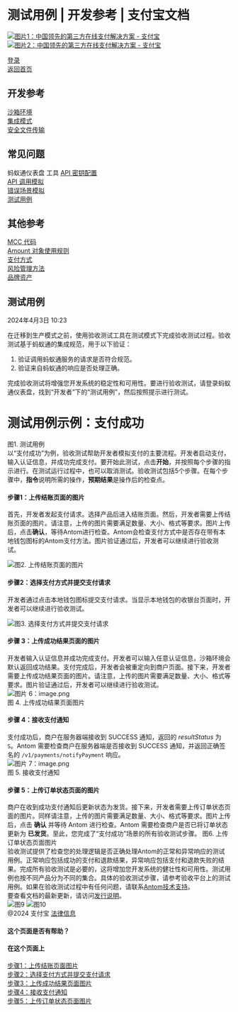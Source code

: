 测试用例 | 开发参考 | 支付宝文档
==================

[![图片1：中国领先的第三方在线支付解决方案 - 支付宝](https://ac.alipay.com/storage/2024/3/26/d66c43c0-440d-4c97-9976-f2028a2c8c5e.svg) ![图片2：中国领先的第三方在线支付解决方案 - 支付宝](https://ac.alipay.com/storage/2024/3/26/a48bd336-aea0-4f16-bf83-616eacbb4434.svg)](/docs/)

[登录](https://global.alipay.com/ilogin/account_login.htm?goto=https%3A%2F%2Fglobal.alipay.com%2Fdocs%2Fac%2Fref%2Ftest_case_en)  
[返回首页](../../)

开发参考
---------

[沙箱环境](/docs/ac/ref/sandbox)  
[集成模式](/docs/ac/ref/oy9921)  
[安全文件传输](/docs/ac/ref/xgcpey)  

常见问题
---------

蚂蚁通仪表盘
工具
[API 密钥配置](/docs/ac/ref/key_config_en)  
[API 调用模拟](/docs/ac/ref/api_call_sim_en)  
[错误场景模拟](/docs/ac/ref/error_scenario_sim_en)  
[测试用例](/docs/ac/ref/test_case_en)  

其他参考
---------

[MCC 代码](/docs/ac/ref/mcccodes)  
[Amount 对象使用规则](/docs/ac/ref/cc)  
[支付方式](/docs/ac/ref/payment_method)  
[风险管理方法](/docs/ac/ref/risk_methods)  
[品牌资产](/docs/ac/ref/brandasset)  

测试用例
---------

2024年4月3日 10:23

在迁移到生产模式之前，使用验收测试工具在测试模式下完成验收测试过程。验收测试基于蚂蚁通的集成规范，用于以下验证：

1.  验证调用蚂蚁通服务的请求是否符合规范。
2.  验证来自蚂蚁通的响应是否处理正确。

完成验收测试将增强您开发系统的稳定性和可用性。要进行验收测试，请登录蚂蚁通仪表盘，找到“开发者”下的“测试用例”，然后按照提示进行测试。
# 测试用例示例：支付成功
图1. 测试用例  
以“支付成功”为例，验收测试帮助开发者模拟支付的主要流程。开发者启动支付，输入认证信息，并成功完成支付。要开始此测试，点击**开始**，并按照每个步骤的指示进行。在测试运行过程中，也可以取消测试。验收测试包括5个步骤。在每个步骤中，**指令**说明所需的操作，**预期结果**是操作后的检查点。

#### 步骤1：上传结账页面的图片
首先，开发者发起支付请求。选择产品后进入结账页面。然后，开发者需要上传结账页面的图片。请注意，上传的图片需要满足数量、大小、格式等要求。图片上传后，点击**确认**，等待Antom进行检查。Antom会检查支付方式中是否存在带有本地钱包图标的Antom支付方法。图片验证通过后，开发者可以继续进行验收测试。

![图2. 上传结账页面的图片](https://idocs-assets.marmot-cloud.com/storage/idocs87c36dc8dac653c1/1638252624635-ad580a3b-3ab8-421f-8c42-267b9f9fa212.png)

#### 步骤2：选择支付方式并提交支付请求
开发者通过点击本地钱包图标提交支付请求。当显示本地钱包的收银台页面时，开发者可以继续进行验收测试。

![图3. 选择支付方式并提交支付请求](https://idocs-assets.marmot-cloud.com/storage/idocs87c36dc8dac653c1/1638252612394-3189c206-1691-4463-952c-bfc6f8307d2d.png)
#### 步骤 3：上传成功结果页面的图片  
开发者输入认证信息并成功完成支付。开发者可以输入任意认证信息，沙箱环境会默认返回成功结果。支付完成后，开发者会被重定向到商户页面。接下来，开发者需要上传成功结果页面的图片。请注意，上传的图片需要满足数量、大小、格式等要求。图片验证通过后，开发者可以继续进行验收测试。  
![图片 6：image.png](https://idocs-assets.marmot-cloud.com/storage/idocs87c36dc8dac653c1/1638252588680-a077d70b-006b-45e2-9909-d69eb68ded72.png)  
图 4. 上传成功结果页面图片  
#### 步骤 4：接收支付通知  
支付成功后，商户在服务器端接收到 SUCCESS 通知，返回的 _resultStatus_ 为 `S`。Antom 需要检查商户在服务器端是否接收到 SUCCESS 通知，并返回正确签名的 `/v1/payments/notifyPayment` 响应。  
![图片 7：image.png](https://idocs-assets.marmot-cloud.com/storage/idocs87c36dc8dac653c1/1638252568402-295a22ed-194a-4171-87b4-db58584eac6e.png)  
图 5. 接收支付通知  
#### 步骤 5：上传订单状态页面的图片  
商户在收到成功支付通知后更新状态为发货。接下来，开发者需要上传订单状态页面的图片。同样请注意，上传的图片需要满足数量、大小、格式等要求。图片上传后，点击 **确认** 并等待 Antom 进行检查。Antom 需要检查商户是否已将订单状态更新为 **已发货**。至此，您完成了“支付成功”场景的所有验收测试步骤。
图6. 上传订单状态页面图片  
验收测试提供了检查您的处理逻辑是否正确处理Antom的正常和异常响应的测试用例。正常响应包括成功的支付和退款结果，异常响应包括支付和退款失败的结果。完成所有验收测试是必要的，这将增加您开发系统的健壮性和可用性。测试用例也按不同产品分为不同的集合。具体的验收测试步骤，请参考验收平台上的测试用例。如果在验收测试过程中有任何问题，请联系[Antom技术支持](https://global.alipay.com/docs/ac/general/getting-support)。  
要查看文档的最新更新，请访问[发行说明](https://global.alipay.com/docs/releasenotes)。  
![图9](https://ac.alipay.com/storage/2021/5/20/19b2c126-9442-4f16-8f20-e539b1db482a.png) ![图10](https://ac.alipay.com/storage/2021/5/20/e9f3f154-dbf0-455f-89f0-b3d4e0c14481.png)  
@2024 支付宝 [法律信息](https://global.alipay.com/docs/ac/platform/membership)  
#### 这个页面是否有帮助？  
#### 在这个页面上  
[步骤1：上传结账页面图片](#CJrvs "步骤1：上传结账页面图片")  
[步骤2：选择支付方式并提交支付请求](#0wmeJ "步骤2：选择支付方式并提交支付请求")  
[步骤3：上传成功结果页面图片](#7AXRc "步骤3：上传成功结果页面图片")  
[步骤4：接收支付通知](#So7hu "步骤4：接收支付通知")  
[步骤5：上传订单状态页面图片](#YlnUa "步骤5：上传订单状态页面图片")